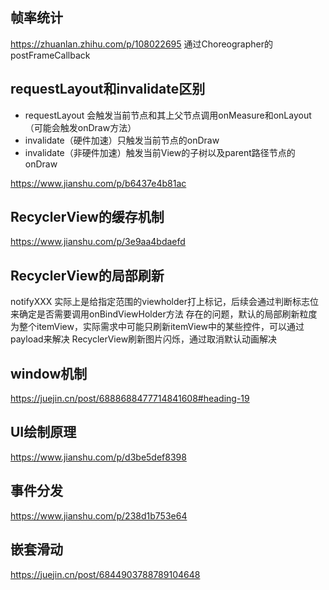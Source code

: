 ## 帧率统计
https://zhuanlan.zhihu.com/p/108022695
通过Choreographer的postFrameCallback

## requestLayout和invalidate区别
* requestLayout 会触发当前节点和其上父节点调用onMeasure和onLayout（可能会触发onDraw方法）
* invalidate（硬件加速）只触发当前节点的onDraw
* invalidate（非硬件加速）触发当前View的子树以及parent路径节点的onDraw



https://www.jianshu.com/p/b6437e4b81ac

## RecyclerView的缓存机制
https://www.jianshu.com/p/3e9aa4bdaefd

## RecyclerView的局部刷新
notifyXXX 实际上是给指定范围的viewholder打上标记，后续会通过判断标志位来确定是否需要调用onBindViewHolder方法
存在的问题，默认的局部刷新粒度为整个itemView，实际需求中可能只刷新itemView中的某些控件，可以通过payload来解决
RecyclerView刷新图片闪烁，通过取消默认动画解决

## window机制
https://juejin.cn/post/6888688477714841608#heading-19

## UI绘制原理
https://www.jianshu.com/p/d3be5def8398

## 事件分发
https://www.jianshu.com/p/238d1b753e64

## 嵌套滑动
https://juejin.cn/post/6844903788789104648
